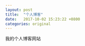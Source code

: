 ```yaml
---
layout: post
title:  "个人博客"
date:   2017-10-02 15:23:22 +0800
categories: original
---
```


我的个人博客网站
